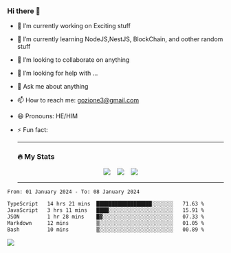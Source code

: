 ### Hi there 👋

<!--
**charlieScript/charlieScript** is a ✨ _special_ ✨ repository because its `README.md` (this file) appears on your GitHub profile.

Here are some ideas to get you started: -->

- 🔭 I’m currently working on Exciting stuff
- 🌱 I’m currently learning NodeJS,NestJS, BlockChain, and oother random stuff
- 👯 I’m looking to collaborate on anything
- 🤔 I’m looking for help with ...
- 💬 Ask me about anything
- 📫 How to reach me: gozione3@gmail.com
- 😄 Pronouns: HE/HIM
- ⚡ Fun fact:


  ---

  ### :fire: My Stats

  <div id="stats" align="center">
  <img src="http://github-readme-streak-stats.herokuapp.com?user=charlieScript&theme=dark&date_format=M%20j%5B%2C%20Y%5D" />&nbsp;&nbsp;&nbsp;
  <img src="https://github-readme-stats.vercel.app/api/top-langs/?username=charlieScript&layout=compact&theme=vision-friendly-dark"/>&nbsp;&nbsp;&nbsp;
  <img src="https://github-readme-stats.vercel.app/api?username=charlieScript&show_icons=true&theme=radical"/>
  </div>

  ---



<!--START_SECTION:waka-->

```txt
From: 01 January 2024 - To: 08 January 2024

TypeScript   14 hrs 21 mins  ██████████████████░░░░░░░   71.63 %
JavaScript   3 hrs 11 mins   ████░░░░░░░░░░░░░░░░░░░░░   15.91 %
JSON         1 hr 28 mins    █▓░░░░░░░░░░░░░░░░░░░░░░░   07.33 %
Markdown     12 mins         ▒░░░░░░░░░░░░░░░░░░░░░░░░   01.05 %
Bash         10 mins         ▒░░░░░░░░░░░░░░░░░░░░░░░░   00.89 %
```

<!--END_SECTION:waka-->
![](https://komarev.com/ghpvc/?username=charlieScript)
